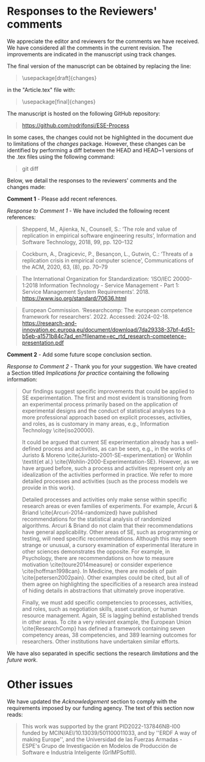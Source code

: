 ﻿



# Responses to the Reviewers' comments

We appreciate the editor and reviewers for the comments we have received. We have considered all the comments in the current revision. The improvements are indicated in the manuscript using track changes.

The final version of the manuscript can be obtained by replacing the line:

> \usepackage[draft]{changes}

 in the "Article.tex" file with:

> \usepackage[final]{changes}

The manuscript is hosted on the following GitHub repository:

> https://github.com/rodrifonsi/ESE-Process

In some cases, the changes could not be highlighted in the document due to limitations of the *changes* package. However, these changes can be identified by performing a diff between the HEAD and HEAD~1 versions of the .tex files using the following command:

> git diff 

Below, we detail the responses to the reviewers' comments and the changes made:

**Comment 1** - Please add recent references.

*Response to Comment 1* - We have included the following recent references:

> Shepperd, M., Ajienka, N., Counsell, S.: ‘The role and value of replication in empirical software engineering results’, Information and Software Technology, 2018, 99, pp. 120–132

> Cockburn, A., Dragicevic, P., Besançon, L., Gutwin, C.: ‘Threats of a replication crisis in empirical computer science’, Communications of the ACM, 2020, 63, (8), pp. 70–79

> The International Organization for Standardization: ‘ISO/IEC 20000-1:2018 Information Technology - Service Management - Part 1: Service Management System Requirements’. 2018. https://www.iso.org/standard/70636.html

>European Commission. ‘Researchcomp: The european competence framework for researchers’. 2022. Accessed: 2024-02-18. https://research-and-innovation.ec.europa.eu/document/download/7da29338-37bf-4d51-b5eb-a1571b84c7ad_en?filename=ec_rtd_research-competence-presentation.pdf

**Comment 2** - Add some future scope conclusion section.

*Response to Comment 2* - Thank you for your suggestion. We have created a Section titled *Implications for practice* containing the following information:

> Our findings suggest specific improvements that could be applied to SE experimentation. The first and most evident is transitioning from an experimental process primarily based on the application of experimental designs and the conduct of statistical analyses to a more professional approach based on explicit processes, activities, and roles, as is customary in many areas, e.g., Information Technology \cite{iso20000}.
>
>It could be argued that current SE experimentation already has a well-defined process and activities, as can be seen, e.g., in the works of Juristo \& Moreno \cite{Juristo-2001-SE-experimentation} or Wohlin \textit{et al.} \cite{Wohlin-2000-Experimentation-SE}. However, as we have argued before, such a process and activities represent only an idealization of the activities performed in practice. We refer to more detailed processes and activities (such as the process models we provide in this work).
>
>Detailed processes and activities only make sense within specific research areas or even families of experiments. For example, Arcuri \& Briand \cite{Arcuri-2014-randomized} have published recommendations for the statistical analysis of randomized algorithms. Arcuri \& Briand do not claim that their recommendations have general applicability. Other areas of SE, such as programming or testing, will need specific recommendations. Although this may seem strange or unusual, a cursory examination of experimental literature in other sciences demonstrates the opposite. For example, in Psychology, there are recommendations on how to measure motivation \cite{toure2014measure} or consider experience \cite{hoffman1998can}. In Medicine, there are models of pain \cite{petersen2002pain}. Other examples could be cited, but all of them agree on highlighting the specificities of a research area instead of hiding details in abstractions that ultimately prove inoperative.
>
>Finally, we must add specific competencies to processes, activities, and roles, such as negotiation skills, asset curation, or human resource management. Again, SE is lagging behind established trends in other areas. To cite a very relevant example, the European Union \cite{ResearchComp} has defined a framework containing seven competency areas, 38 competencies, and 389 learning outcomes for researchers. Other institutions have undertaken similar efforts.

We have also separated in specific sections the research *limitations* and the *future work*.

# Other issues

We have updated the *Acknowledgement* section to comply with the requirements imposed by our funding agency. The text of this section now reads:

> This work was supported by the grant PID2022-137846NB-I00 funded by MCIN/AEI/10.13039/501100011033, and by ''ERDF A way of making Europe'', and the Universidad de las Fuerzas Armadas - ESPE's Grupo de Investigación en Modelos de Producción de Software e Industria Inteligente (GrIMPSoftII). 
